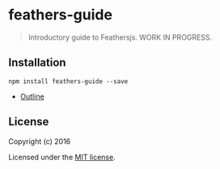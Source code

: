 # feathers-guide

> Introductory guide to Feathersjs. WORK IN PROGRESS.

## Installation

```
npm install feathers-guide --save
```

- [Outline](./outline.md)

## License

Copyright (c) 2016

Licensed under the [MIT license](LICENSE).
